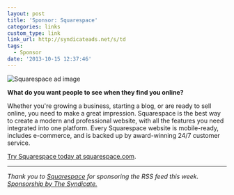 ```yaml
---
layout: post
title: 'Sponsor: Squarespace'
categories: links
custom_type: link
link_url: http://syndicateads.net/s/td
tags:
  - Sponsor
date: '2013-10-15 12:37:46'
---
```

![Squarespace ad image](http://syndicateads.net/cms/images/600px.jpg)

**What do you want people to see when they find you online?**

Whether you're growing a business, starting a blog, or are ready to sell online, you need to make a great impression. Squarespace is the best way to create a modern and professional website, with all the features you need integrated into one platform. Every Squarespace website is mobile-ready, includes e-commerce, and is backed up by award-winning 24/7 customer service.

[Try Squarespace today at squarespace.com](http://syndicateads.net/s/td).

---
*Thank you to [Squarespace](http://syndicateads.net/s/td) for sponsoring the RSS feed this week. [Sponsorship by The Syndicate.](http://syndicateads.net/)*
